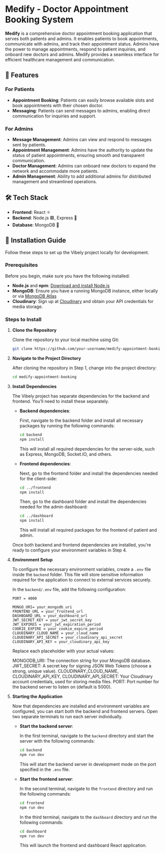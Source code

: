 # Medify - Doctor Appointment Booking System

**Medify** is a comprehensive doctor appointment booking application that serves both patients and admins. It enables patients to book appointments, communicate with admins, and track their appointment status. Admins have the power to manage appointments, respond to patient inquiries, and onboard new doctors and admins. Medify provides a seamless interface for efficient healthcare management and communication.

## 🌟 Features

### For Patients
- **Appointment Booking**: Patients can easily browse available slots and book appointments with their chosen doctor.
- **Messaging**: Patients can send messages to admins, enabling direct communication for inquiries and support.

### For Admins
- **Message Management**: Admins can view and respond to messages sent by patients.
- **Appointment Management**: Admins have the authority to update the status of patient appointments, ensuring smooth and transparent communication.
- **Doctor Management**: Admins can onboard new doctors to expand the network and accommodate more patients.
- **Admin Management**: Ability to add additional admins for distributed management and streamlined operations.

## 🛠️ Tech Stack

- **Frontend**: React ⚛️
- **Backend**: Node.js 🟩, Express 🚀
- **Database**: MongoDB 🍃

## 🚀 Installation Guide

Follow these steps to set up the Vibely project locally for development.

### Prerequisites

Before you begin, make sure you have the following installed:

- **Node.js** and **npm**: [Download and install Node.js](https://nodejs.org/)
- **MongoDB**: Ensure you have a running MongoDB instance, either locally or via [MongoDB Atlas](https://www.mongodb.com/atlas/database)
- **Cloudinary**: Sign up at [Cloudinary](https://cloudinary.com/) and obtain your API credentials for media storage.

### Steps to Install

1. **Clone the Repository**

   Clone the repository to your local machine using Git:

   ```bash
   git clone https://github.com/your-username/medify-appointment-booking.git
   ```
   
2. **Navigate to the Project Directory**

   After cloning the repository in Step 1, change into the project directory:

   ```bash
   cd medify-appointment-booking
   ```
3. **Install Dependencies**

   The Vibely project has separate dependencies for the backend and frontend. You’ll need to install these separately.

   - **Backend dependencies**:

     First, navigate to the backend folder and install all necessary packages by running the following commands:

     ```bash
     cd backend
     npm install
     ```

     This will install all required dependencies for the server-side, such as Express, MongoDB, Socket.IO, and others.

   - **Frontend dependencies**:

     Next, go to the frontend folder and install the dependencies needed for the client-side:

     ```bash
     cd ../frontend
     npm install
     ```
     Then, go to the dashboard folder and install the dependencies needed for the admin dashboard:

     ```bash
     cd ../dashboard
     npm install
     ```

     This will install all required packages for the frontend of patient and admin.

   Once both backend and frontend dependencies are installed, you're ready to configure your environment variables in Step 4.

4. **Environment Setup**

   To configure the necessary environment variables, create a `.env` file inside the `backend` folder. This file will store sensitive information required for the application to connect to external services securely.

   In the `backend/.env` file, add the following configuration:

   ```plaintext
   PORT = 4000

   MONGO_URI= your_mongodb_uri
   FRONTEND_URL = your_frontend_url
   DASHBOARD_URL = your_dashboard_url
   JWT_SECRET_KEY = your_jwt_secret_key
   JWT_EXPIRES = your_jwt_expiration_period
   COOKIE_EXPIRE = your_cookie_expire_period
   CLOUDINARY_CLOUD_NAME = your_cloud_name
   CLOUDINARY_API_SECRET = your_cloudinary_api_secret
   CLOUDINARY_API_KEY = your_cloudinary_api_key
   ```
   Replace each placeholder with your actual values:

   MONGODB_URI: The connection string for your MongoDB database.
   JWT_SECRET: A secret key for signing JSON Web Tokens (choose a strong, unique value).
   CLOUDINARY_CLOUD_NAME, CLOUDINARY_API_KEY, CLOUDINARY_API_SECRET: Your Cloudinary account credentials, used for storing media files.
   PORT: Port number for the backend server to listen on (default is 5000).
   
5. **Starting the Application**

   Now that dependencies are installed and environment variables are configured, you can start both the backend and frontend servers. Open two separate terminals to run each server individually.

   - **Start the backend server**:

     In the first terminal, navigate to the `backend` directory and start the server with the following commands:

     ```bash
     cd backend
     npm run dev
     ```

     This will start the backend server in development mode on the port specified in the `.env` file.

   - **Start the frontend server**:

     In the second terminal, navigate to the `frontend` directory and run the following commands:

     ```bash
     cd frontend
     npm run dev
     ```
     In the third terminal, navigate to the `dashboard` directory and run the following commands:

     ```bash
     cd dashboard
     npm run dev
     ```

     This will launch the frontend and dashboard React application.


